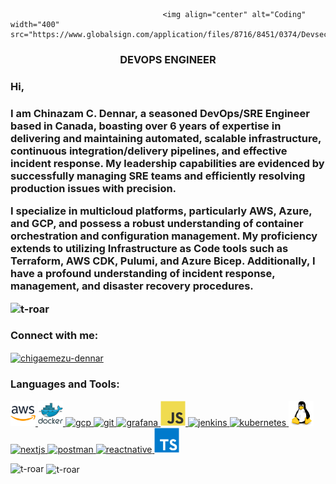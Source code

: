                                       <img align="center" alt="Coding" width="400" src="https://www.globalsign.com/application/files/8716/8451/0374/Devsecops_GIF.gif">
<h3 align="center">DEVOPS ENGINEER
 <h3 align="left"> Hi, 
<h3 align="left">
I am Chinazam C. Dennar, a seasoned DevOps/SRE Engineer based in Canada, boasting over 6 years of expertise in delivering and maintaining automated, scalable infrastructure, continuous integration/delivery pipelines, and effective incident response. My leadership capabilities are evidenced by successfully managing SRE teams and efficiently resolving production issues with precision.

I specialize in multicloud platforms, particularly AWS, Azure, and GCP, and possess a robust understanding of container orchestration and configuration management. My proficiency extends to utilizing Infrastructure as Code tools such as Terraform, AWS CDK, Pulumi, and Azure Bicep. Additionally, I have a profound understanding of incident response, management, and disaster recovery procedures.



<p align="left"> <img src="https://komarev.com/ghpvc/?username=t-roar&label=Profile%20views&color=0e75b6&style=flat" alt="t-roar" /> </p>

<h3 align="left">Connect with me:</h3>
<p align="left">
<a href="https://linkedin.com/in/chigaemezu-dennar" target="blank"><img align="center" src="https://raw.githubusercontent.com/rahuldkjain/github-profile-readme-generator/master/src/images/icons/Social/linked-in-alt.svg" alt="chigaemezu-dennar" height="30" width="40" /></a>
</p>

<h3 align="left">Languages and Tools:</h3>
<p align="left"> <a href="https://aws.amazon.com" target="_blank" rel="noreferrer"> <img src="https://raw.githubusercontent.com/devicons/devicon/master/icons/amazonwebservices/amazonwebservices-original-wordmark.svg" alt="aws" width="40" height="40"/> </a> <a href="https://www.docker.com/" target="_blank" rel="noreferrer"> <img src="https://raw.githubusercontent.com/devicons/devicon/master/icons/docker/docker-original-wordmark.svg" alt="docker" width="40" height="40"/> </a> <a href="https://cloud.google.com" target="_blank" rel="noreferrer"> <img src="https://www.vectorlogo.zone/logos/google_cloud/google_cloud-icon.svg" alt="gcp" width="40" height="40"/> </a> <a href="https://git-scm.com/" target="_blank" rel="noreferrer"> <img src="https://www.vectorlogo.zone/logos/git-scm/git-scm-icon.svg" alt="git" width="40" height="40"/> </a> <a href="https://grafana.com" target="_blank" rel="noreferrer"> <img src="https://www.vectorlogo.zone/logos/grafana/grafana-icon.svg" alt="grafana" width="40" height="40"/> </a> <a href="https://developer.mozilla.org/en-US/docs/Web/JavaScript" target="_blank" rel="noreferrer"> <img src="https://raw.githubusercontent.com/devicons/devicon/master/icons/javascript/javascript-original.svg" alt="javascript" width="40" height="40"/> </a> <a href="https://www.jenkins.io" target="_blank" rel="noreferrer"> <img src="https://www.vectorlogo.zone/logos/jenkins/jenkins-icon.svg" alt="jenkins" width="40" height="40"/> </a> <a href="https://kubernetes.io" target="_blank" rel="noreferrer"> <img src="https://www.vectorlogo.zone/logos/kubernetes/kubernetes-icon.svg" alt="kubernetes" width="40" height="40"/> </a> <a href="https://www.linux.org/" target="_blank" rel="noreferrer"> <img src="https://raw.githubusercontent.com/devicons/devicon/master/icons/linux/linux-original.svg" alt="linux" width="40" height="40"/> </a> <a href="https://nextjs.org/" target="_blank" rel="noreferrer"> <img src="https://cdn.worldvectorlogo.com/logos/nextjs-2.svg" alt="nextjs" width="40" height="40"/> </a> <a href="https://postman.com" target="_blank" rel="noreferrer"> <img src="https://www.vectorlogo.zone/logos/getpostman/getpostman-icon.svg" alt="postman" width="40" height="40"/> </a> <a href="https://reactnative.dev/" target="_blank" rel="noreferrer"> <img src="https://reactnative.dev/img/header_logo.svg" alt="reactnative" width="40" height="40"/> </a> <a href="https://www.typescriptlang.org/" target="_blank" rel="noreferrer"> <img src="https://raw.githubusercontent.com/devicons/devicon/master/icons/typescript/typescript-original.svg" alt="typescript" width="40" height="40"/> </a> </p>

<p><img align="left" src="https://github-readme-stats.vercel.app/api/top-langs?username=t-roar&show_icons=true&locale=en&layout=compact" alt="t-roar" /></p>

<p>&nbsp;<img align="center" src="https://github-readme-stats.vercel.app/api?username=t-roar&show_icons=true&locale=en" alt="t-roar" /></p>
